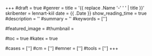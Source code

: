 +++
#draft = true
#genrer =
title = '{{ replace .Name '-' ' ' | title }}'
skribenter = lennart-kiil
date = {{ .Date }}
show_reading_time = true
#description = ''
#summary = ''
#keywords = ['']

#featured_image =
#thumbnail =

#toc = true
#katex = true

#cases = ['']
#cm = ['']
#emner = ['']
#tools = ['']
+++

